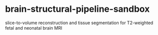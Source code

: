 # brain-structural-pipeline-sandbox
slice-to-volume reconstruction and tissue segmentation for T2-weighted fetal and neonatal brain MRI
